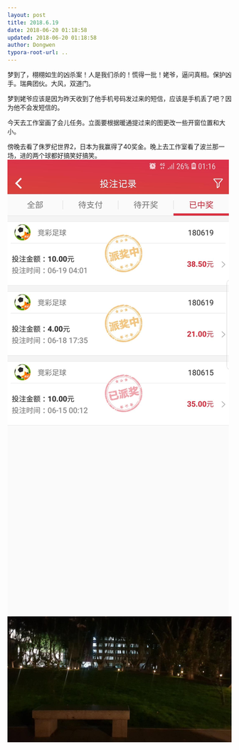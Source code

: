 ```yaml
---
layout: post
title: 2018.6.19
date: 2018-06-20 01:18:58
updated: 2018-06-20 01:18:58
author: Dongwen
typora-root-url: ..
---
```




梦到了，栩栩如生的凶杀案！人是我们杀的！慌得一批！姥爷，逼问真相。保护凶手。瑞典团伙。大风，双道门。

梦到姥爷应该是因为昨天收到了他手机号码发过来的短信，应该是手机丢了吧？因为他不会发短信的。

今天去工作室画了会儿任务。立面要根据暖通提过来的图更改一些开窗位置和大小。

傍晚去看了侏罗纪世界2，日本为我赢得了40奖金。晚上去工作室看了波兰那一场，进的两个球都好搞笑好搞笑。  ![](/img/in-post/x51555638.jpg)
![](/img/in-post/x51555637.jpg)

